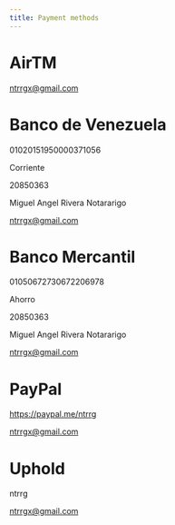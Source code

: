 ```yaml
---
title: Payment methods
---
```


# AirTM

ntrrgx@gmail.com

# Banco de Venezuela

01020151950000371056

Corriente

20850363

Miguel Angel Rivera Notararigo

ntrrgx@gmail.com

# Banco Mercantil

01050672730672206978

Ahorro

20850363

Miguel Angel Rivera Notararigo

ntrrgx@gmail.com

# PayPal

https://paypal.me/ntrrg

ntrrgx@gmail.com

# Uphold

ntrrg

ntrrgx@gmail.com

